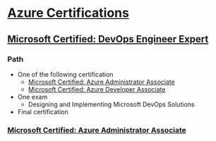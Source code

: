 # [Azure Certifications](https://docs.microsoft.com/en-us/learn/certifications/browse/?products=azure)## [Microsoft Certified: DevOps Engineer Expert](https://docs.microsoft.com/en-us/learn/certifications/devops-engineer/)### Path* One of the following certification  * [Microsoft Certified: Azure Administrator Associate](https://docs.microsoft.com/en-us/learn/certifications/azure-administrator/)  * [Microsoft Certified: Azure Developer Associate](https://docs.microsoft.com/en-us/learn/certifications/azure-developer/?tab=tab-learning-paths#two-ways-to-prepare)* One exam  * Designing and Implementing Microsoft DevOps Solutions* Final certification### [Microsoft Certified: Azure Administrator Associate](https://docs.microsoft.com/en-us/learn/certifications/azure-administrator/)#### []()